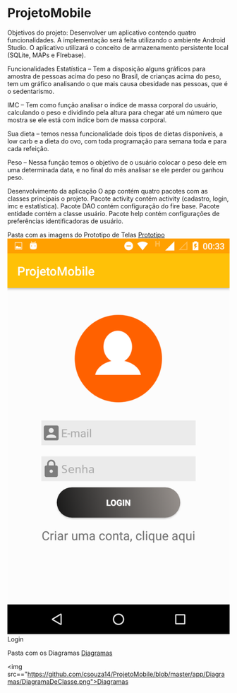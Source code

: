 # ProjetoMobile 

Objetivos do projeto:
Desenvolver um aplicativo contendo quatro funcionalidades.
A implementação será feita utilizando o  ambiente Android Studio.
O aplicativo  utilizará o conceito de armazenamento persistente local (SQLite, MAPs e FIrebase).

Funcionalidades
Estatística – Tem a disposição alguns gráficos para amostra de pessoas acima do peso no Brasil, de crianças acima do peso, tem um gráfico analisando o que mais causa obesidade nas pessoas, que é o sedentarismo. 

IMC – Tem como função analisar o índice de massa corporal do usuário, calculando o peso e dividindo pela altura para chegar até um número que mostra se ele está com índice bom de massa corporal. 

Sua dieta – temos nessa funcionalidade dois tipos de dietas disponíveis, a low carb e a dieta do ovo, com toda programação para semana toda e para cada refeição.

Peso – Nessa função temos o objetivo de o usuário colocar o peso dele em uma determinada data, e no final do mês analisar se ele perder ou ganhou peso.


Desenvolvimento da aplicação 
O app contém  quatro pacotes com as classes principais o projeto. 
Pacote activity contém activity (cadastro, login, imc e estatística).
Pacote DAO contém configuração do fire base.
Pacote entidade contém a classe usuário.
Pacote help contém configurações de preferências identificadoras de usuário.

Pasta com as imagens do Prototipo de Telas 
<a href ="https://github.com/csouza14/ProjetoMobile/tree/master/app/Prototipo">Prototipo</a>
<img src="https://raw.githubusercontent.com/csouza14/ProjetoMobile/master/app/Prototipo/Login.png"> Login </a>

Pasta com os Diagramas
<a href ="https://github.com/csouza14/ProjetoMobile/tree/master/app/Diagramas">Diagramas</a>


<img src=="https://github.com/csouza14/ProjetoMobile/blob/master/app/Diagramas/DiagramaDeClasse.png">Diagramas<br>

